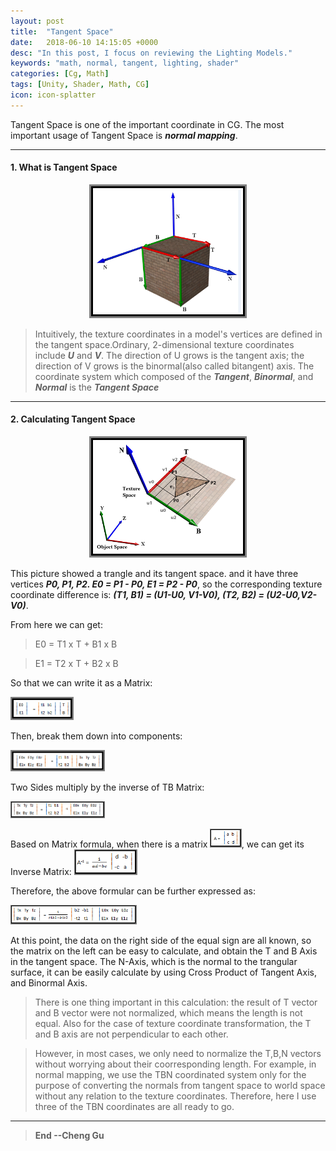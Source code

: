 ```yaml
---
layout: post
title:  "Tangent Space"
date:   2018-06-10 14:15:05 +0000
desc: "In this post, I focus on reviewing the Lighting Models."
keywords: "math, normal, tangent, lighting, shader"
categories: [Cg, Math]
tags: [Unity, Shader, Math, CG]
icon: icon-splatter
---
```


Tangent Space is one of the important coordinate in CG. The most important usage of Tangent Space is ***normal mapping***.

---
#### 1. What is Tangent Space

<p align="center">     
<img src="/static/assets/img/blog/tangent space.png" width="50%">
</p>

>Intuitively, the texture coordinates in a model's vertices are defined in the tangent space.Ordinary, 2-dimensional texture coordinates include ***U*** and ***V***. The direction of U grows is the tangent axis; the direction of V grows is the binormal(also called bitangent) axis. The coordinate system which composed of the ***Tangent***, ***Binormal***, and ***Normal*** is the ***Tangent Space***

---
#### 2. Calculating Tangent Space

<p align="center">     
<img src="/static/assets/img/blog/tangent space2.png" width="50%">
</p>

This picture showed a trangle and its tangent space. and it have three vertices ***P0, P1, P2. E0 = P1 - P0, E1 = P2 - P0***, so the corresponding texture coordinate difference is: ***(T1, B1) = (U1-U0, V1-V0), (T2, B2) = (U2-U0,V2-V0)***. 

From here we can get: 
>E0 = T1 x T + B1 x B

>E1 = T2 x T + B2 x B

So that we can write it as a Matrix:

<img src="/static/assets/img/blog/tangent space_matrix.png" width="20%">

Then, break them down into components:

<img src="/static/assets/img/blog/tangent space_matrix2.png" width="30%">

Two Sides multiply by the inverse of TB Matrix: 

<img src="/static/assets/img/blog/tangent space_matrix4.png" width="30%">

Based on Matrix formula, when there is a matrix <img src="/static/assets/img/blog/tangent space_matrix5.png" width="10%">, we can get its Inverse Matrix:
<img src="/static/assets/img/blog/tangent space_matrix6.png" width="20%">

Therefore, the above formular can be further expressed as:

<img src="/static/assets/img/blog/tangent space_matrix7.png" width="40%">

At this point, the data on the right side of the equal sign are all known, so the matrix on the left can be easy to calculate, and obtain the T and B Axis in the tangent space. The N-Axis, which is the normal to the trangular surface, it can be easily calculate by using Cross Product of Tangent Axis, and Binormal Axis. 

> There is one thing important in this calculation: the result of T vector and B vector were not normalized, which means the length is not equal. Also for the case of texture coordinate transformation, the T and B axis are not perpendicular to each other.

> However, in most cases, we only need to normalize the T,B,N vectors without worrying about their coorresponding length. For example, in normal mapping, we use the TBN coordinated system only for the purpose of converting the normals from tangent space to world space without any relation to the texture coordinates. Therefore, here I use three of the TBN coordinates are all ready to go.  

---

>**End --Cheng Gu**

